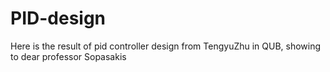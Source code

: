 # PID-design
Here is the result of pid controller design from TengyuZhu in QUB, showing to dear professor Sopasakis
